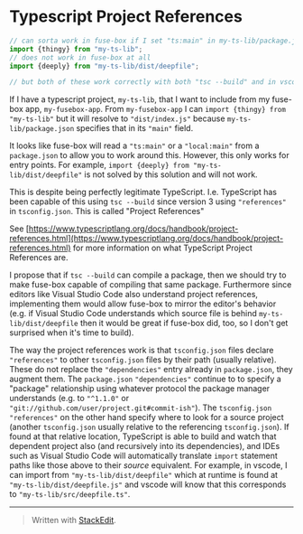 # Typescript Project References

```typescript
// can sorta work in fuse-box if I set "ts:main" in my-ts-lib/package.json
import {thingy} from "my-ts-lib";
// does not work in fuse-box at all
import {deeply} from "my-ts-lib/dist/deepfile";

// but both of these work correctly with both "tsc --build" and in vscode.
```

If I have a typescript project, `my-ts-lib`, that I want to include from my fuse-box app, `my-fusebox-app`.  From `my-fusebox-app` I can `import {thingy} from "my-ts-lib"` but it will resolve to `"dist/index.js"` because `my-ts-lib/package.json` specifies that in its `"main"` field.

It looks like fuse-box will read a `"ts:main"` or a `"local:main"` from a `package.json` to allow you to work around this.  However, this only works for entry points.  For example, `import {deeply} from "my-ts-lib/dist/deepfile"` is not solved by this solution and will not work.

This is despite being perfectly legitimate TypeScript.  I.e. TypeScript has been capable of this using `tsc --build` since version 3 using `"references"` in `tsconfig.json`.  This is called "Project References"

See [https://www.typescriptlang.org/docs/handbook/project-references.html](https://www.typescriptlang.org/docs/handbook/project-references.html) for more information on what TypeScript Project References are.

I propose that if `tsc --build` can compile a package, then we should try to make fuse-box capable of compiling that same package.  Furthermore since editors like Visual Studio Code also understand project references, implementing them would allow fuse-box to mirror the editor's behavior (e.g. if Visual Studio Code understands which source file is behind `my-ts-lib/dist/deepfile` then it would be great if fuse-box did, too, so I don't get surprised when it's time to build).

The way the project references work is that `tsconfig.json` files declare `"references"` to other `tsconfig.json` files by their path (usually relative).  These do not replace the `"dependencies"` entry already in `package.json`, they augment them.  The `package.json` `"dependencies"` continue to to specify a "package" relationship using whatever protocol the package manager understands (e.g. to `"^1.1.0"` or `"git://github.com/user/project.git#commit-ish"`).  The `tsconfig.json` `"references"` on the other hand specify where to look for a source project (another `tsconfig.json` usually relative to the referencing `tsconfig.json`).  If found at that relative location, TypeScript is able to build and watch that dependent project also (and recursively into its dependencies), and IDEs such as Visual Studio Code will automatically translate `import` statement paths like those above to their *source* equivalent.  For example, in vscode, I can import from `"my-ts-lib/dist/deepfile"` which at runtime is found at `"my-ts-lib/dist/deepfile.js"` and vscode will know that this corresponds to `"my-ts-lib/src/deepfile.ts"`.



___
> Written with [StackEdit](https://stackedit.io/).
<!--stackedit_data:
eyJoaXN0b3J5IjpbMTQ3ODQ1Mzg3LC0xODY5NDk1MTYxXX0=
-->